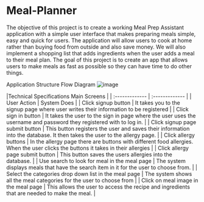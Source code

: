 # Meal-Planner

The objective of this project is to create a working Meal Prep Assistant application with a simple user interface that makes preparing meals simple, easy and quick for users.
The application will allow users to cook at home rather than buying food from outside and also save money. We will also implement a shopping list that adds ingredients when the user adds a meal to their meal plan. 
The goal of this project is to create an app that allows users to make meals as fast as possible so they can have time to do other things.


Application Structure Flow Diagram
![image](https://user-images.githubusercontent.com/32312941/113820213-3bf37480-972f-11eb-967f-004d36ef0fa6.png)



|Technical Specifications Main Screens |
| :------------- | :------------- |
| User Action  | System Does   |
| Click signup button | It takes you to the signup page where user writes their information to be registered |
| Click sign in button | It takes the user to the sign in page where the user uses the username and password they registered with to log in. |
| Click signup page submit button | This button  registers the user and saves their information into the database. It then takes the user to the allergy page. |
| Click allergy buttons | In the allergy page there are buttons with different food allergies. When the user clicks the buttons it takes in their allergies |
| Click allergy page submit button | This button saves the users allergies into the database. |
| Use search to look for meal in the meal page | The system displays meals that have the search item in it for the user to choose from. |
| Select the categories drop down list in the meal page | The system shows all the meal categories for the user to choose from |
| Click on meal image in the meal page | This allows the user to access the recipe and ingredients that are needed to make the meal. |
